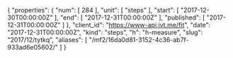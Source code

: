 {
  "properties": {
    "num": [
      284
    ],
    "unit": [
      "steps"
    ],
    "start": [
      "2017-12-30T00:00:00Z"
    ],
    "end": [
      "2017-12-31T00:00:00Z"
    ],
    "published": [
      "2017-12-31T00:00:00Z"
    ]
  },
  "client_id": "https://www-api.jvt.me/fit",
  "date": "2017-12-31T00:00:00Z",
  "kind": "steps",
  "h": "h-measure",
  "slug": "2017/12/tytkq",
  "aliases": [
    "/mf2/16da0d81-3152-4c36-ab7f-933ad6e05602/"
  ]
}
